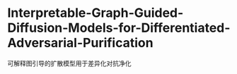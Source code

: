 # Interpretable-Graph-Guided-Diffusion-Models-for-Differentiated-Adversarial-Purification
可解释图引导的扩散模型用于差异化对抗净化
